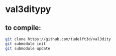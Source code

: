 # val3ditypy


## to compile:

```bash
git clone https://github.com/tudelft3d/val3dity
git submodule init
git submodule update
```
